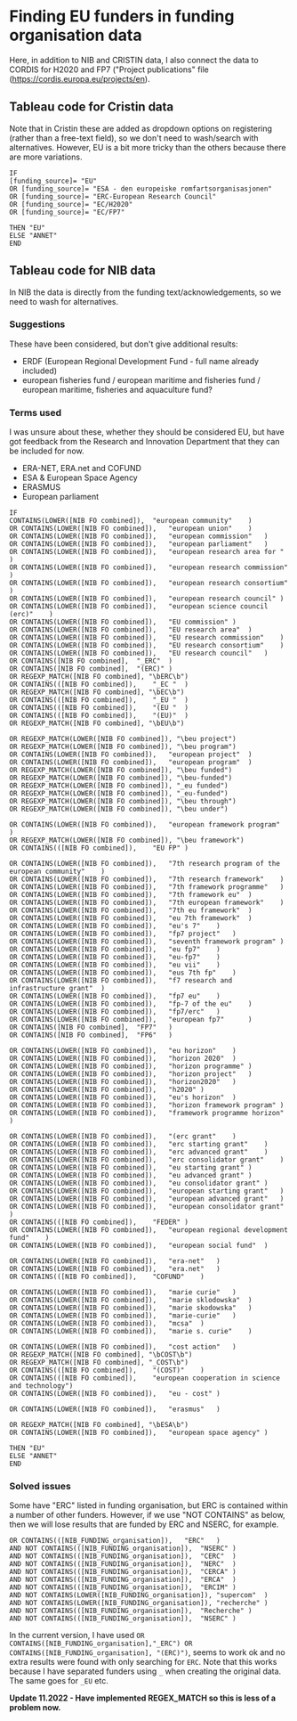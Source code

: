 # Finding EU funders in funding organisation data

Here, in addition to NIB and CRISTIN data, I also connect the data to CORDIS for H2020 and FP7 ("Project publications" file (https://cordis.europa.eu/projects/en).

## Tableau code for Cristin data

Note that in Cristin these are added as dropdown options on registering (rather than a free-text field), so we don't need to wash/search with alternatives. However, EU is a bit more tricky than the others because there are more variations. 

```
IF 
[funding_source]= "EU"
OR [funding_source]= "ESA - den europeiske romfartsorganisasjonen"
OR [funding_source]= "ERC-European Research Council"
OR [funding_source]= "EC/H2020"
OR [funding_source]= "EC/FP7"

THEN "EU"
ELSE "ANNET"
END
```

## Tableau code for NIB data

In NIB the data is directly from the funding text/acknowledgements, so we need to wash for alternatives.

### Suggestions

These have been considered, but don't give additional results:
* ERDF (European Regional Development Fund - full name already included)
* european fisheries fund / european maritime and fisheries fund / european maritime, fisheries and aquaculture fund?

### Terms used

I was unsure about these, whether they should be considered EU, but have got feedback from the Research and Innovation Department that they can be included for now. 
* ERA-NET, ERA.net and COFUND
* ESA & European Space Agency
* ERASMUS
* European parliament

```
IF 
CONTAINS(LOWER([NIB FO combined]),	"european community"	)
OR CONTAINS(LOWER([NIB FO combined]),	"european union"	)
OR CONTAINS(LOWER([NIB FO combined]),	"european commission"	)
OR CONTAINS(LOWER([NIB FO combined]),	"european parliament"	)
OR CONTAINS(LOWER([NIB FO combined]),	"european research area for "	)
OR CONTAINS(LOWER([NIB FO combined]),	"european research commission"	)
OR CONTAINS(LOWER([NIB FO combined]),	"european research consortium"	)
OR CONTAINS(LOWER([NIB FO combined]),	"european research council"	)
OR CONTAINS(LOWER([NIB FO combined]),	"european science council (erc)"	)
OR CONTAINS(LOWER([NIB FO combined]),	"EU commission"	)
OR CONTAINS(LOWER([NIB FO combined]),	"EU research area"	)
OR CONTAINS(LOWER([NIB FO combined]),	"EU research commission"	)
OR CONTAINS(LOWER([NIB FO combined]),	"EU research consortium"	)
OR CONTAINS(LOWER([NIB FO combined]),	"EU research council"	)
OR CONTAINS([NIB FO combined],	"_ERC"	)
OR CONTAINS([NIB FO combined],	"(ERC)"	)
OR REGEXP_MATCH([NIB FO combined], "\bERC\b")
OR CONTAINS(([NIB FO combined]),	"_EC "	)
OR REGEXP_MATCH([NIB FO combined], "\bEC\b")
OR CONTAINS(([NIB FO combined]),	"_EU "	)
OR CONTAINS(([NIB FO combined]),	"(EU "	)
OR CONTAINS(([NIB FO combined]),	"(EU)"	)
OR REGEXP_MATCH([NIB FO combined], "\bEU\b")

OR REGEXP_MATCH(LOWER([NIB FO combined]), "\beu project")
OR REGEXP_MATCH(LOWER([NIB FO combined]), "\beu program")
OR CONTAINS(LOWER([NIB FO combined]),	"european project"	)
OR CONTAINS(LOWER([NIB FO combined]),	"european program"	)
OR REGEXP_MATCH(LOWER([NIB FO combined]), "\beu funded")
OR REGEXP_MATCH(LOWER([NIB FO combined]), "\beu-funded")
OR REGEXP_MATCH(LOWER([NIB FO combined]), "_eu funded")
OR REGEXP_MATCH(LOWER([NIB FO combined]), "_eu-funded")
OR REGEXP_MATCH(LOWER([NIB FO combined]), "\beu through")
OR REGEXP_MATCH(LOWER([NIB FO combined]), "\beu under")

OR CONTAINS(LOWER([NIB FO combined]),	"european framework program"	)
OR REGEXP_MATCH(LOWER([NIB FO combined]), "\beu framework")
OR CONTAINS(([NIB FO combined]),	"EU FP"	)

OR CONTAINS(LOWER([NIB FO combined]),	"7th research program of the european community"	)
OR CONTAINS(LOWER([NIB FO combined]),	"7th research framework"	)
OR CONTAINS(LOWER([NIB FO combined]),	"7th framework programme"	)
OR CONTAINS(LOWER([NIB FO combined]),	"7th framework eu"	)
OR CONTAINS(LOWER([NIB FO combined]),	"7th european framework"	)
OR CONTAINS(LOWER([NIB FO combined]),	"7th eu framework"	)
OR CONTAINS(LOWER([NIB FO combined]),	"eu 7th framework"	)
OR CONTAINS(LOWER([NIB FO combined]),	"eu's 7"	)
OR CONTAINS(LOWER([NIB FO combined]),	"fp7 project"	)
OR CONTAINS(LOWER([NIB FO combined]),	"seventh framework program"	)
OR CONTAINS(LOWER([NIB FO combined]),	"eu fp7"	)
OR CONTAINS(LOWER([NIB FO combined]),	"eu-fp7"	)
OR CONTAINS(LOWER([NIB FO combined]),	"eu vii"	)
OR CONTAINS(LOWER([NIB FO combined]),	"eus 7th fp"	)
OR CONTAINS(LOWER([NIB FO combined]),	"f7 research and infrastructure grant"	)
OR CONTAINS(LOWER([NIB FO combined]),	"fp7 eu"	)
OR CONTAINS(LOWER([NIB FO combined]),	"fp-7 of the eu"	)
OR CONTAINS(LOWER([NIB FO combined]),	"fp7/erc"	)
OR CONTAINS(LOWER([NIB FO combined]),	"european fp7"		)
OR CONTAINS([NIB FO combined],	"FP7"	)
OR CONTAINS([NIB FO combined],	"FP6"	)

OR CONTAINS(LOWER([NIB FO combined]),	"eu horizon"	)		
OR CONTAINS(LOWER([NIB FO combined]),	"horizon 2020"	)
OR CONTAINS(LOWER([NIB FO combined]),	"horizon programme"	)
OR CONTAINS(LOWER([NIB FO combined]),	"horizon project"	)
OR CONTAINS(LOWER([NIB FO combined]),	"horizon2020"	)
OR CONTAINS(LOWER([NIB FO combined]),	"h2020"	)
OR CONTAINS(LOWER([NIB FO combined]),	"eu's horizon"	)
OR CONTAINS(LOWER([NIB FO combined]),	"horizon framework program"	)		
OR CONTAINS(LOWER([NIB FO combined]),	"framework programme horizon"	)

OR CONTAINS(LOWER([NIB FO combined]),	"(erc grant"	)
OR CONTAINS(LOWER([NIB FO combined]),	"erc starting grant"	)
OR CONTAINS(LOWER([NIB FO combined]),	"erc advanced grant"	)
OR CONTAINS(LOWER([NIB FO combined]),	"erc consolidator grant"	)
OR CONTAINS(LOWER([NIB FO combined]),	"eu starting grant"	)
OR CONTAINS(LOWER([NIB FO combined]),	"eu advanced grant"	)
OR CONTAINS(LOWER([NIB FO combined]),	"eu consolidator grant"	)
OR CONTAINS(LOWER([NIB FO combined]),	"european starting grant"	)
OR CONTAINS(LOWER([NIB FO combined]),	"european advanced grant"	)
OR CONTAINS(LOWER([NIB FO combined]),	"european consolidator grant"	)
OR CONTAINS(([NIB FO combined]),	"FEDER"	)
OR CONTAINS(LOWER([NIB FO combined]),	"european regional development fund"	)
OR CONTAINS(LOWER([NIB FO combined]),	"european social fund"	)

OR CONTAINS(LOWER([NIB FO combined]),	"era-net"	)
OR CONTAINS(LOWER([NIB FO combined]),	"era.net"	)
OR CONTAINS(([NIB FO combined]),	"COFUND"	)

OR CONTAINS(LOWER([NIB FO combined]),	"marie curie"	)
OR CONTAINS(LOWER([NIB FO combined]),	"marie sklodowska"	)
OR CONTAINS(LOWER([NIB FO combined]),	"marie skodowska"	)
OR CONTAINS(LOWER([NIB FO combined]),	"marie-curie"	)
OR CONTAINS(LOWER([NIB FO combined]),	"mcsa"	)
OR CONTAINS(LOWER([NIB FO combined]),	"marie s. curie"	)
		
OR CONTAINS(LOWER([NIB FO combined]),	"cost action"	)
OR REGEXP_MATCH([NIB FO combined], "\bCOST\b")
OR REGEXP_MATCH([NIB FO combined], "_COST\b")
OR CONTAINS(([NIB FO combined]),	"(COST)"	)
OR CONTAINS(([NIB FO combined]),	"european cooperation in science and technology")
OR CONTAINS(LOWER([NIB FO combined]),	"eu - cost"	)

OR CONTAINS(LOWER([NIB FO combined]),	"erasmus"	)

OR REGEXP_MATCH([NIB FO combined], "\bESA\b")
OR CONTAINS(LOWER([NIB FO combined]),	"european space agency"	)

THEN "EU"
ELSE "ANNET"
END
```


### Solved issues

Some have "ERC" listed in funding organisation, but ERC is contained within a number of other funders. However, if we use  "NOT CONTAINS" as below, then we will lose results that are funded by ERC and NSERC, for example.

```
OR CONTAINS(([NIB_FUNDING_organisation]),	"ERC"	) 
AND NOT CONTAINS(([NIB_FUNDING_organisation]),	"NSERC"	) 
AND NOT CONTAINS(([NIB_FUNDING_organisation]),	"CERC"	)
AND NOT CONTAINS(([NIB_FUNDING_organisation]),	"NERC"	)  
AND NOT CONTAINS(([NIB_FUNDING_organisation]),	"CERCA"	) 
AND NOT CONTAINS(([NIB_FUNDING_organisation]),	"ERCA"	) 
AND NOT CONTAINS(([NIB_FUNDING_organisation]),	"ERCIM"	) 
AND NOT CONTAINS(LOWER([NIB_FUNDING_organisation]),	"supercom"	)
AND NOT CONTAINS(LOWER([NIB_FUNDING_organisation]),	"recherche"	)
AND NOT CONTAINS(([NIB_FUNDING_organisation]),	"Recherche"	)
AND NOT CONTAINS(([NIB_FUNDING_organisation]),	"NSERC"	)
```
In the current version, I have used `OR CONTAINS([NIB_FUNDING_organisation],"_ERC") OR CONTAINS([NIB_FUNDING_organisation], "(ERC)")`, seems to work ok and no extra results were found with only searching for `ERC`. Note that this works because I have separated funders using `_` when creating the original data. The same goes for `_EU` etc.

**Update 11.2022 - Have implemented REGEX_MATCH so this is less of a problem now.**
